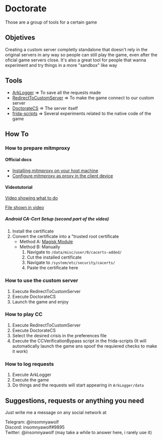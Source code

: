# Doctorate

Those are a group of tools for a certain game

## Objetives

Creating a custom server completly standalone that doesn't rely in the original servers in any way so people can still play the game,
even after the oficial game servers close.
It's also a great tool for people that wanna experiment and try things in a more "sandbox" like way

## Tools 

* [ArkLogger](https://github.com/DoctorateCS/ArkLogger) => To save all the requests made
* [RedirectToCustomServer](https://github.com/DoctorateCS/RedirectToCustomServer) => To make the game connect to our custom server
* [DoctorateCS](https://github.com/DoctorateCS/DoctorateCS) => The server itself
* [frida-scripts](https://github.com/DoctorateCS/frida-scripts) => Several experiments related to the native code of the game

## How To

### How to prepare mitmproxy

#### Official docs

* [Installing mitmproxy on your host machine](https://docs.mitmproxy.org/stable/overview-installation/)
* [Configure mitmproxy as proxy in the client device](https://docs.mitmproxy.org/stable/overview-getting-started/#configure-your-browser-or-device)

#### Videotutorial

[Video showing what to do](https://youtu.be/RKmetaN6No4)

[File shown in video](https://github.com/DoctorateCS/.github/blob/main/Mitmproxy%20tutorial%20%26%20setup%20on%20LDPlayer9.md)

##### Android CA-Cert Setup (second part of the video)

  1. Install the certificate
  2. Convert the certificate into a "trusted root certificate
     * Method A: [Magisk Module](https://github.com/NVISOsecurity/MagiskTrustUserCerts/blob/master/post-fs-data.sh)
     * Method B: Manually
        1. Navigate to ``/data/misc/user/0/cacerts-added/``
        2. Cut the installed certificate
        3. Navigate to ``/system/etc/security/cacerts/``
        4. Paste the certificate here

### How to use the custom server

1. Execute RedirectToCustomServer
2. Execute DoctorateCS
3. Launch the game and enjoy

### How to play CC

1. Execute RedirectToCustomServer
2. Execute DoctorateCS
3. Select the desired crisis in the preferences file
4. Execute the CCVerificationBypass script in the frida-scripts (It will automatically launch the game ans spoof the requiered checks to make it work)

### How to log requests

1. Execute ArkLogger
2. Execute the game
3. Do things and the requests will start appearing in ``ArkLogger/data``

## Suggestions, requests or anything you need

Just write me a message on any social network at

Telegram: @insomnyawolf  
Discord: insomnyawolf#9895  
Twitter: @insomnyawolf (may take a while to answer here, i rarely use it)  
